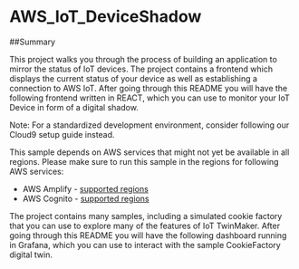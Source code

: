 # AWS_IoT_DeviceShadow

##Summary

This project walks you through the process of building an application to mirror the status of IoT devices. The project contains a frontend which displays the current status of your device as well as establishing a connection to AWS IoT. After going through this README you will have the following frontend written in REACT, which you can use to monitor your IoT Device in form of a digital shadow.


Note: For a standardized development environment, consider following our Cloud9 setup guide instead.


This sample depends on AWS services that might not yet be available in all regions. Please make sure to run this sample in the regions for following AWS services:
  - AWS Amplify - [supported regions]([url](https://docs.aws.amazon.com/general/latest/gr/amplify.html))
  - AWS Cognito - [supported regions]([url](https://docs.aws.amazon.com/general/latest/gr/cognito_identity.html))

The project contains many samples, including a simulated cookie factory that you can use to explore many of the features of IoT TwinMaker. After going through this README you will have the following dashboard running in Grafana, which you can use to interact with the sample CookieFactory digital twin.
